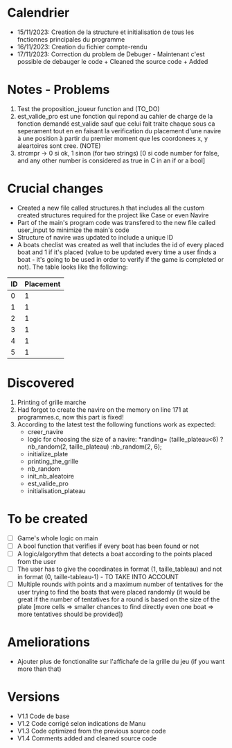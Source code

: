 # Calendrier

* 15/11/2023: Creation de la structure et initialisation de tous les fnctionnes principales du programme
* 16/11/2023: Creation du fichier compte-rendu
* 17/11/2023: Correction du problem de Debuger - Maintenant c'est possible de debauger le code + Cleaned the source code + Added

# Notes - Problems

1. Test the proposition_joueur  function and (TO_DO)
2. est_valide_pro est une fonction qui repond au cahier de charge de la fonction demandé est_valide sauf que celui fait traite chaque sous ca seperament tout en en faisant la verification du placement d'une navire à une position à partir du premier moment que les coordonees x, y aleartoires sont cree. (NOTE)
3. strcmpr -> 0 si ok, 1 sinon (for two strings) [0 si code number for false, and any other number is considered as true in C in an if or a bool]

# Crucial changes

* Created a new file called structures.h that includes all the custom created structures required for the project like Case or even Navire
* Part of the main's program code was transfered to the new file called user_input to minimize the main's code
* Structure of navire was updated to include a unique ID
* A boats checlist was created as well that includes the id of every placed boat and 1 if it's placed (value to be updated every time a user finds a boat - it's going to be used in order to verify if the game is completed or not). The table looks like the following:

| ID | Placement |
| -- | --------- |
| 0  | 1         |
| 1  | 1         |
| 2  | 1         |
| 3  | 1         |
| 4  | 1         |
| 5  | 1         |

# Discovered

1. Printing of grille marche
2. Had forgot to create the navire on the memory on line 171 at programmes.c, now this part is fixed!
3. According to the latest test the following functions work as expected:
   * creer_navire
   * logic for choosing the size of a navire: *randing= (taille_plateau<6) ?nb_random(2, taille_plateau) :nb_random(2, 6);
   * initialize_plate
   * printing_the_grille
   * nb_random
   * init_nb_aleatoire
   * est_valide_pro
   * initialisation_plateau

# To be created

* [ ] Game's whole logic on main
* [ ] A bool function that verifies if every boat has been found or not
* [ ] A logic/algorythm that detects a boat according to the points placed from the user
* [ ] The user has to give the coordinates in format (1, taille_tableau) and not in format (0, taille-tableau-1) - TO TAKE INTO ACCOUNT
* [ ] Multiple rounds with points and a maximum number of tentatives for the user trying to find the boats that were placed randomly (it would be great if the number of tentatives for a round is based on the size of the plate [more cells => smaller chances to find directly even one boat => more tentatives should be provided])

# Ameliorations

* Ajouter plus de fonctionalite sur l'affichafe de la grille du jeu (if you want more than that)

# Versions

* V1.1 Code de base
* V1.2 Code corrigé selon indications de Manu
* V1.3 Code optimized from the previous source code
* V1.4 Comments added and cleaned source code
